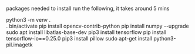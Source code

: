 ######
packages needed to install 
run the following, it takes around 5 mins

python3 -m venv .\
. bin/activate
pip install opencv-contrib-python
pip install numpy --upgrade
sudo apt install libatlas-base-dev
pip3 install tensorflow
pip install tensorflow-io==0.25.0
pip3 install pillow
sudo apt-get install python3-pil.imagetk
